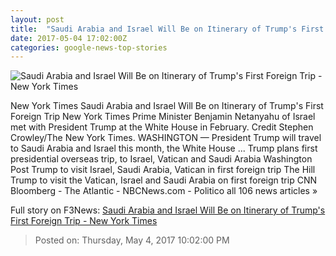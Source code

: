 ```yaml
---
layout: post
title:  "Saudi Arabia and Israel Will Be on Itinerary of Trump's First Foreign Trip - New York Times"
date: 2017-05-04 17:02:00Z
categories: google-news-top-stories
---
```


![Saudi Arabia and Israel Will Be on Itinerary of Trump's First Foreign Trip - New York Times](https://static01.nyt.com/images/2017/05/05/us/05diplo/05diplo-facebookJumbo.jpg)

New York Times Saudi Arabia and Israel Will Be on Itinerary of Trump's First Foreign Trip New York Times Prime Minister Benjamin Netanyahu of Israel met with President Trump at the White House in February. Credit Stephen Crowley/The New York Times. WASHINGTON — President Trump will travel to Saudi Arabia and Israel this month, the White House ... Trump plans first presidential overseas trip, to Israel, Vatican and Saudi Arabia Washington Post Trump to visit Israel, Saudi Arabia, Vatican in first foreign trip The Hill Trump to visit the Vatican, Israel and Saudi Arabia on first foreign trip CNN Bloomberg - The Atlantic - NBCNews.com - Politico all 106 news articles »


Full story on F3News: [Saudi Arabia and Israel Will Be on Itinerary of Trump's First Foreign Trip - New York Times](http://www.f3nws.com/n/hVfvgH)

> Posted on: Thursday, May 4, 2017 10:02:00 PM

